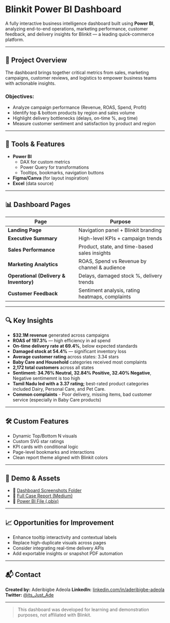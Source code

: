 # Blinkit Power BI Dashboard

A fully interactive business intelligence dashboard built using **Power BI**, analyzing end-to-end operations, marketing performance, customer feedback, and delivery insights for Blinkit — a leading quick-commerce platform.

---

## 📌 Project Overview

The dashboard brings together critical metrics from sales, marketing campaigns, customer reviews, and logistics to empower business teams with actionable insights.

### Objectives:
- Analyze campaign performance (Revenue, ROAS, Spend, Profit)
- Identify top & bottom products by region and sales volume
- Highlight delivery bottlenecks (delays, on-time %, avg time)
- Measure customer sentiment and satisfaction by product and region

---

## 🧰 Tools & Features
- **Power BI**
  - DAX for custom metrics
  - Power Query for transformations
  - Tooltips, bookmarks, navigation buttons
- **Figma/Canva** (for layout inspiration)
- **Excel** (data source)
  
---

## 📊 Dashboard Pages

| Page | Purpose |
|------|---------|
| **Landing Page** | Navigation panel + Blinkit branding |
| **Executive Summary** | High-level KPIs + campaign trends |
| **Sales Performance** | Product, state, and time-based sales insights |
| **Marketing Analytics** | ROAS, Spend vs Revenue by channel & audience |
| **Operational (Delivery & Inventory)** | Delays, damaged stock %, delivery trends |
| **Customer Feedback** | Sentiment analysis, rating heatmaps, complaints |

---

## 🔍 Key Insights

- **$32.1M revenue** generated across campaigns
- **ROAS of 197.3%** — high efficiency in ad spend
- **On-time delivery rate at 69.4%**, below expected standards
- **Damaged stock at 54.4%** — significant inventory loss
- **Average customer rating** across states: 3.34 stars
- **Baby Care and Household** categories received most complaints
- **2,172 total customers** across all states
- **Sentiment: 34.76% Neutral, 32.84% Positive, 32.40% Negative**, Negative sentimemnt is too high
- **Tamil Nadu led with a 3.37 rating;** best-rated product categories included Dairy, Personal Care, and Pet Care.
- **Common complaints** - Poor delivery, missing items, bad customer service (especially in Baby Care products)


---

## 🛠️ Custom Features

- Dynamic Top/Bottom N visuals
- Custom SVG star ratings
- KPI cards with conditional logic
- Page-level bookmarks and interactions
- Clean report theme aligned with Blinkit colors

---

## 🔗 Demo & Assets

- 📸 [Dashboard Screenshots Folder](./Screenshots)
- 📄 [Full Case Report (Medium)](https://your-medium-link.com)
- 📁 [Power BI File (.pbix)](https://drive.google.com/file/d/19oWRPp5gRVa2QsApyjoHOw_K0Ae65M5V/view?usp=drive_link)

---

## 📈 Opportunities for Improvement

- Enhance tooltip interactivity and contextual labels
- Replace high-duplicate visuals across pages
- Consider integrating real-time delivery APIs
- Add exportable insights or snapshot PDF automation

---

## 📬 Contact

**Created by:** Aderibigbe Adeola 
**LinkedIn:** [linkedin.com/in/aderibigbe-adeola](https://linkedin.com/in/aderibigbe-adeola)  
**Twitter:** [@its_Just_Ade](https://twitter.com/its_Just_Ade)

---

> This dashboard was developed for learning and demonstration purposes, not affiliated with Blinkit.
